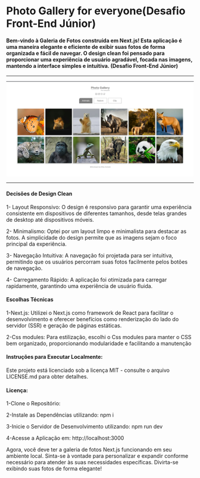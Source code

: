 <h1>Photo Gallery for everyone(Desafio Front-End Júnior)</h1>
<h4>
    Bem-vindo à Galeria de Fotos construída em Next.js! Esta aplicação é uma maneira elegante e eficiente de exibir suas fotos de forma organizada e fácil de navegar. O design clean foi pensado para proporcionar uma experiência de usuário agradável, focada nas imagens, mantendo a interface simples e intuitiva.
    (Desafio Front-End Júnior)
</h4>
<hr/>
<img src="/public/thumb.jpg">
<hr/>

<h4>Decisões de Design Clean</h4>
<p>
    1- Layout Responsivo: O design é responsivo para garantir uma experiência consistente em dispositivos de diferentes tamanhos, desde telas grandes de desktop até dispositivos móveis.
</p>
<p>
  2- Minimalismo: Optei por um layout limpo e minimalista para destacar as fotos. A simplicidade do design permite que as imagens sejam o foco principal da experiência.
</p>
<p>
  3- Navegação Intuitiva: A navegação foi projetada para ser intuitiva, permitindo que os usuários percorram suas fotos facilmente pelos botões de navegação.
</p>
<p>
  4- Carregamento Rápido: A aplicação foi otimizada para carregar rapidamente, garantindo uma experiência de usuário fluida.
</p>


<h4>Escolhas Técnicas</h4>
<p>
  1-Next.js: Utilizei o Next.js como framework de React para facilitar o desenvolvimento e oferecer benefícios como renderização do lado do servidor (SSR) e geração de páginas estáticas.
</p>
<p>
  2-Css modules: Para estilização, escolhi o Css modules para manter o CSS bem organizado, proporcionando modularidade e facilitando a manutenção
</p>
<p></p>

<h4>Instruções para Executar Localmente:</h4>
<p>Este projeto está licenciado sob a licença MIT - consulte o arquivo LICENSE.md para obter detalhes.</p>



<h4>Licença:</h4>
<p>1-Clone o Repositório:</p>
<p>2-Instale as Dependências utilizando: npm i</p>
<p>3-Inicie o Servidor de Desenvolvimento utilizando: npm run dev</p>
<p>4-Acesse a Aplicação em: http://localhost:3000</p>

<p>
  Agora, você deve ter a galeria de fotos Next.js funcionando em seu ambiente local. Sinta-se à vontade para personalizar e expandir conforme necessário para atender às suas necessidades específicas. Divirta-se exibindo suas fotos de forma elegante!
</p>

